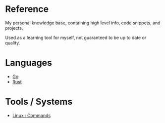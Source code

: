 # Reference

My personal knowledge base, containing high level info, code snippets, and projects.

Used as a learning tool for myself, not guaranteed to be up to date or quality.

# Languages

- [Go](languages/go/go.md)
- [Rust](languages/rust/rust.md)

# Tools / Systems

- [Linux : Commands](./linux/commands.md)